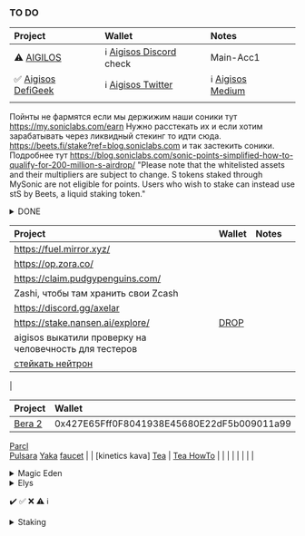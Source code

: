 ### TO DO

| Project                                       | Wallet              | Notes     |      |
| :--------                                     | :--------           | :-------- | :--- |
| ⚠️ [AIGILOS](https://quest.intract.io/quest/6764267cb4c9cfdac86ec3e7?referralCode=74PGmr) | ℹ️ [Aigisos Discord](https://discord.gg/eECqtybMGZ) check | Main-Acc1  |  
| ✅ [Aigisos DefiGeek](https://www.youtube.com/watch?v=PCYosQIXQeQ)  | ℹ️ [Aigisos Twitter](https://x.com/aigisos) | ℹ️ [Aigisos Medium](https://aigisos.medium.com/aigisos-genesis-rolldrop-8de869192404)
|                                               |                     |       

Пойнты не фармятся если мы держижим наши соники тут
https://my.soniclabs.com/earn
Нужно расстекать их и если хотим зарабатывать через ликвидный стекинг то идти сюда.
https://beets.fi/stake?ref=blog.soniclabs.com и так застекить соники.
Подробнее тут 
https://blog.soniclabs.com/sonic-points-simplified-how-to-qualify-for-200-million-s-airdrop/
"Please note that the whitelisted assets and their multipliers are subject to change. S tokens staked through MySonic are not eligible for points. Users who wish to stake can instead use stS by Beets, a liquid staking token."

<details>
  <summary> DONE </summary>

| Project                                       | Wallet - Acc        | Notes | Notes | Notes
| :------------------------------------         |     :---            |  ---: |  ---: |  ---: |
| ✅ https://polaris.app/
|                                               |                     |       
</details>


| Project                                       | Wallet              | Notes     |      |
| :--------                                     | :--------           | :-------- | :--- |
| https://fuel.mirror.xyz/                    |                     |           |      |
| https://op.zora.co/                         |                     |           |      |
| https://claim.pudgypenguins.com/            |                     |           |      |
| Zashi, чтобы там хранить свои Zcash                                            |                     |           |      |
| https://discord.gg/axelar
| https://stake.nansen.ai/explore/ | [DROP](https://cryptorank.io/drophunting/nansen-activity405)
| aigisos выкатили проверку на человечность для тестеров
| [стейкать нейтрон](https://daodao.zone/dao/neutron1suhgf5svhu4usrurvxzlgn54ksxmn8gljarjtxqnapv8kjnp4nrstdxvff/home)
|


| Project                                       | Wallet              | Notes     |      |
| :--------                                     | :--------           | :-------- | :--- |
[Bera 2](https://artio.faucet.berachain.com/)   | 0x427E65Fff0F8041938E45680E22dF5b009011a99 | [faucet](https://x.com/minv5725495/status/1776553143418892467)
[Parcl](https://app.parcl.co/)      
[Pulsara](https://medium.com/@pulsara.io/pulsaras-sara-token-airdrop-for-coreum-holders-comprehensive-guide-a1a3a4a1d223)
[Yaka](https://app.yaka.finance) [faucet](https://atlantic-2.app.sei.io/faucet) |  |
[kinetics kava]
[Tea](https://app.tea.xyz/sign-up?r=EtDDQvzlcgH) |
[Tea HowTo](https://medium.com/@voltron1902zp/tea-%D1%8D%D1%82%D0%BE-%D0%B4%D0%B5%D1%86%D0%B5%D0%BD%D1%82%D1%80%D0%B0%D0%BB%D0%B8%D0%B7%D0%BE%D0%B2%D0%B0%D0%BD%D0%BD%D1%8B%D0%B9-%D1%82%D0%B5%D1%85%D0%BD%D0%BE%D0%BB%D0%BE%D0%B3%D0%B8%D1%87%D0%B5%D1%81%D0%BA%D0%B8%D0%B9-%D0%BF%D1%80%D0%BE%D1%82%D0%BE%D0%BA%D0%BE%D0%BB-%D0%BA%D0%BE%D1%82%D0%BE%D1%80%D1%8B%D0%B9-%D0%BF%D0%BE%D0%B7%D0%B2%D0%BE%D0%BB%D1%8F%D0%B5%D1%82-%D1%80%D0%B0%D0%B7%D1%80%D0%B0%D0%B1%D0%BE%D1%82%D1%87%D0%B8%D0%BA%D0%B0%D0%BC-%D1%81-%D0%BE%D1%82%D0%BA%D1%80%D1%8B%D1%82%D1%8B%D0%BC-c8d97977556b) |
|                                               |                     | 
|                                               |                     | |


<details>
  <summary> Magic Eden </summary>

| Project                                       | Wallet - Acc        | Notes | Notes | Notes | 
| :------------------------------------         |     :---            |  ---: |  ---: |  ---: |
| https://x.com/MagicEdenWallet                 | https://wallet.magiceden.io | 
| https://testme.mefoundation.com/claim-token   | contract TMEvsrnGfUVQEBAFnQhC37jg27Nm3CLxSQyNi2duPce |
</details>


<details>
  <summary> Elys </summary>
  
| Project                                       | Wallet - Acc        | Notes | Notes | Notes | 
| :------------------------------------         |     :---            |  ---: |  ---: |  ---: |
[Elys](https://testnet.elys.network/faucet)     | FFox Keplr Elys-0,2 |  
[NFT-Tier1](https://www.stargaze.zone/l/stars19qz0n2s65zjgqnpgudgrh4x5xzhvfsgram2wx98rt35m9ynd8enqkn7ygg) | 
[NFT-Tier2](https://www.stargaze.zone/l/stars1m8d069j4zaws97mf3unp0cwrm9c0m75j93h8jjgq8ay2r3zng3usgmuztr) | 
</details>

✔️ ✅ ❌ ⚠️ ℹ️


<details>

  <summary> Staking </summary>

| Project                                       | Wallet - Acc        | Notes | Notes | Notes | 
| :------------------------------------         |     :---            |  ---: |  ---: |  ---: |
| [stake.altlayer.io](https://stake.altlayer.io/)                           
| [Pryzm.zone](https://airdrop.pryzm.zone/)                       
|                                               |                    
| [BlackPanter](https://dojo.trading/atomic)    |      pic16f874                 
|                                               |                    
|                                               |                    
| [LightLink](https://galxe.com/lightlink)      | FFox MMsk  | Pyth + Tia      |
| [LightLink](https://twitter.com/LightLinkChain/status/1754686450954863029) | twitter |
|                                               |                     |     |
| NIM                                           |                     | DYM |  
|                                               |                     |     |
| [Aigisos DefiGeek](https://www.youtube.com/watch?v=PCYosQIXQeQ) || [Aigisos Twitter](https://x.com/aigisos) | [Aigisos Medium](https://aigisos.medium.com/aigisos-genesis-rolldrop-8de869192404) |
|  [Aigisos Discord](https://discord.gg/eECqtybMGZ) check | 025-DYM   |     |       |       |
|                                               |                     |       |       |       |

</details>

